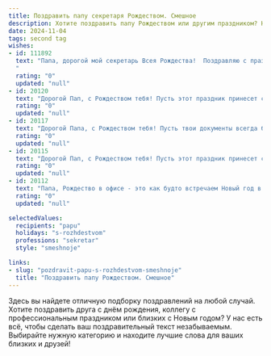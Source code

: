 ```yaml
---
title: Поздравить папу секретаря Рождеством. Смешное
description: Хотите поздравить папу Рождеством или другим праздником? Наш ИИ создаст незабываемое поздравление, а вы обязательно выделитесь среди других.  
date: 2024-11-04
tags: second tag
wishes:
- id: 111892
  text: "Папа, дорогой мой секретарь Всея Рождества!  Поздравляю с праздником! Надеюсь, твой протокол на этот год уже составлен, и в нём значится: \"Получить максимальное количество подарков и минимум работы\". Желаю тебе рождественского чуда, которое не потребует предварительной записи и согласования с вышестоящим руководством!
  "
  rating: "0"
  updated: "null"
- id: 20120
  text: "Дорогой Пап, с Рождеством тебя! Пусть этот праздник принесет столько радости, что даже твои секретные документы будут улыбаться. Пусть каждый новый день будет таким же организованным, как твои архивы, и пусть все твои планы будут реализованы так же точно, как твои отчёты. Счастья, здоровья и много остроумных шуток в новом году!"
  rating: "0"
  updated: "null"
- id: 20117
  text: "Дорогой Папа, с Рождеством тебя! Пусть твои документы всегда будут в порядке, а праздничный стол – без ошибок. Пусть твои заметки будут такими же яркими, как и новогодние гирлянды, и твои встречи пройдут без заминок. Смелостью секретаря и остроумием папы, ты покоришь все вершины! Счастья, здоровья и удачи в Новом году!"
  rating: "0"
  updated: "null"
- id: 20115
  text: "Дорогой Пап, с Рождеством тебя! Пусть этот праздник принесет столько же радости и сюрпризов, сколько и документов на твоем столе. Ведь как хорошо, когда в мире есть человек, который умеет навести порядок и в бумагах, и в жизни! Пусть твои решения будут быстрыми, как твоя рука, когда ты берешься за ручку, и мудрыми, как тот самый секретный документ, который ты хранишь. Счастья, здоровья и успехов в новом году! И помни, что даже секретарь заслуживает праздничного чуда!"
  rating: "0"
  updated: "null"
- id: 20112
  text: "Папа, Рождество в офисе - это как будто встречаем Новый год в архивах! Пусть твои документы будут такими же аккуратными, как и твои поклонники. С Рождеством, секретарь нашего счастья!"
  rating: "0"
  updated: "null"

selectedValues:
  recipients: "papu"
  holidays: "s-rozhdestvom"
  professions: "sekretar"
  style: "smeshnoje"

links:
- slug: "pozdravit-papu-s-rozhdestvom-smeshnoje"
  title: "Поздравить папу Рождеством. Смешное"
---
```


Здесь вы найдете отличную подборку поздравлений на любой случай.
Хотите поздравить друга с днём рождения, коллегу с профессиональным праздником или близких с Новым годом? У нас есть всё, чтобы сделать ваш поздравительный текст незабываемым. Выбирайте нужную категорию и находите лучшие слова для ваших близких и друзей!
